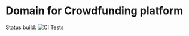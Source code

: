 # Domain for Crowdfunding platform

Status build: ![CI Tests](https://github.com/Head-of-DDD/crowdfunding-domain/workflows/CI%20Tests/badge.svg)